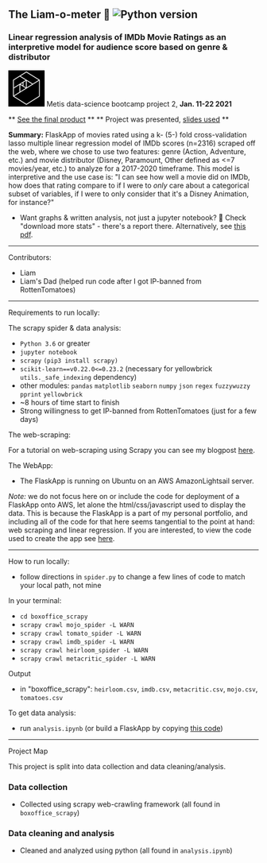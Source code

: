## The Liam-o-meter 🥭 ![Python version](https://img.shields.io/badge/python-%E2%89%A53.6-blue.svg?style=flat-square&logo=python&logoColor=white)

### Linear regression analysis of IMDb Movie Ratings as an interpretive model for audience score based on genre & distributor

![Metis logo](images/metis.png) Metis data-science bootcamp project 2, **Jan. 11-22 2021**

** [See the final product](http://liamisaacs.com/liamometer) **
** Project was presented, [slides used](presentation_slides.pdf) **

**Summary:**  FlaskApp of movies rated using a k- (5-) fold cross-validation lasso multiple linear regression model of IMDb scores (n=2316) scraped off the web, where we chose to use two features: genre (Action, Adventure, etc.) and movie distributor (Disney, Paramount, Other defined as <=7 movies/year, etc.) to analyze for a 2017-2020 timeframe. This model is interpretive and the use case is: "I can see how well a movie did on IMDb, how does that rating compare to if I were to *only* care about a categorical subset of variables, if I were to only consider that it's a Disney Animation, for instance?"

- Want graphs & written analysis, not just a jupyter notebook? 🤔️ Check "download more stats" - there's a report there. Alternatively, see [this pdf](https://github.com/yi-ye-zhi-qiu/metis-project2/blob/main/Linear%20Regression%20of%20IMDB%20ratings.pdf).

----

Contributors:
- Liam
- Liam's Dad (helped run code after I got IP-banned from RottenTomatoes)

----

Requirements to run locally:

The scrapy spider & data analysis:

- `Python 3.6` or greater
- `jupyter notebook`
- `scrapy` `(pip3 install scrapy)`
- `scikit-learn==v0.22.0<=0.23.2` (necessary for yellowbrick `utils._safe_indexing` dependency)
- other modules: `pandas` `matplotlib` `seaborn` `numpy` `json` `regex` `fuzzywuzzy` `pprint` `yellowbrick`
- ~8 hours of time start to finish
- Strong willingness to get IP-banned from RottenTomatoes (just for a few days)

The web-scraping:

For a tutorial on web-scraping using Scrapy you can see my blogpost [here](https://yeqiuu.medium.com/tutorial-scraping-boxofficemojo-with-scrapy-299e7b35254e). 

The WebApp:

- The FlaskApp is running on Ubuntu on an AWS AmazonLightsail server.

*Note:* we do not focus here on or include the code for deployment of a FlaskApp onto AWS, let alone the html/css/javascript used to display the data. This is because the FlaskApp is a part of my personal portfolio, and including all of the code for that here seems tangential to the point at hand: web scraping and linear regression. If you are interested, to view the code used to create the app see [here](https://github.com/yi-ye-zhi-qiu/personalwebsite).

----

How to run locally:
- follow directions in `spider.py` to change a few lines of code to match your local path, not mine

In your terminal:
- `cd boxoffice_scrapy`
- `scrapy crawl mojo_spider -L WARN`
- `scrapy crawl tomato_spider -L WARN`
- `scrapy crawl imdb_spider -L WARN`
- `scrapy crawl heirloom_spider -L WARN`
- `scrapy crawl metacritic_spider -L WARN`

Output
- in "boxoffice_scrapy": `heirloom.csv`, `imdb.csv`, `metacritic.csv`, `mojo.csv`, `tomatoes.csv`

To get data analysis:
- run `analysis.ipynb`
(or build a FlaskApp by copying [this code](https://github.com/yi-ye-zhi-qiu/personalwebsite))

----

Project Map   

This project is split into data collection and data cleaning/analysis.

### Data collection

- Collected using scrapy web-crawling framework (all found in `boxoffice_scrapy`)

### Data cleaning and analysis

- Cleaned and analyzed using python (all found in `analysis.ipynb`)
